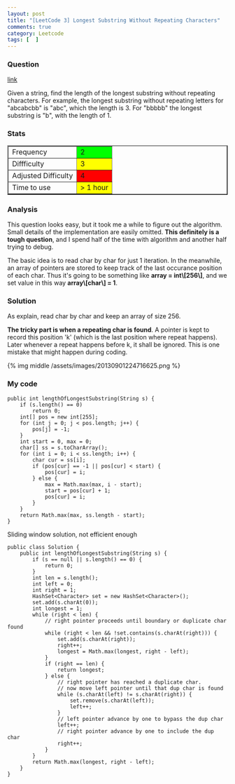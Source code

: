 ```yaml
---
layout: post
title: "[LeetCode 3] Longest Substring Without Repeating Characters"
comments: true
category: Leetcode
tags: [  ]
---
```


### Question 

[link](http://oj.leetcode.com/problems/longest-substring-without-repeating-characters/)

<div class="question-content">
<p></p><p>Given a string, find the length of the longest substring without repeating characters. For example, the longest substring without repeating letters for "abcabcbb" is "abc", which the length is 3. For "bbbbb" the longest substring is "b", with the length of 1.</p>
<p></p></div>

### Stats
<table border="2">
	<tr>
		<td>Frequency</td>
		<td bgcolor="lime">2</td>
	</tr>
	<tr>
		<td>Diffficulty</td>
		<td bgcolor="yellow">3</td>
	</tr>
	<tr>
		<td>Adjusted Difficulty</td>
		<td bgcolor="red">4</td>
	</tr>
	<tr>
		<td>Time to use</td>
		<td bgcolor="yellow"> > 1 hour</td>
	</tr>
</table>

### Analysis

This question looks easy, but it took me a while to figure out the algorithm. Small details of the implementation are easily omitted. **This definitely is a tough question**, and I spend half of the time with algorithm and another half trying to debug. 

The basic idea is to read char by char for just 1 iteration. In the meanwhile, an array of pointers are stored to keep track of the last occurance position of each char. Thus it's going to be something like __array = int\\\[256\\\]__, and we set value in this way __array\\\[char\\\] = 1__.

### Solution

As explain, read char by char and keep an array of size 256. 

__The tricky part is when a repeating char is found__. A pointer is kept to record this position 'k' (which is the last position where repeat happens). Later whenever a repeat happens before k, it shall be ignored. This is one mistake that might happen during coding.

{% img middle /assets/images/20130901224716625.png %}

### My code 

    public int lengthOfLongestSubstring(String s) {
        if (s.length() == 0)
            return 0;
        int[] pos = new int[255];
        for (int j = 0; j < pos.length; j++) {
            pos[j] = -1;
        }
        int start = 0, max = 0;
        char[] ss = s.toCharArray();
        for (int i = 0; i < ss.length; i++) {
            char cur = ss[i];
            if (pos[cur] == -1 || pos[cur] < start) {
                pos[cur] = i;
            } else {
                max = Math.max(max, i - start);
                start = pos[cur] + 1;
                pos[cur] = i;
            }
        }
        return Math.max(max, ss.length - start);
    }

Sliding window solution, not efficient enough

    public class Solution {
        public int lengthOfLongestSubstring(String s) {
            if (s == null || s.length() == 0) {
                return 0;
            }
            int len = s.length();
            int left = 0;
            int right = 1;
            HashSet<Character> set = new HashSet<Character>();
            set.add(s.charAt(0));
            int longest = 1;
            while (right < len) {
                // right pointer proceeds until boundary or duplicate char found
                while (right < len && !set.contains(s.charAt(right))) {
                    set.add(s.charAt(right));
                    right++;
                    longest = Math.max(longest, right - left);
                }
                if (right == len) {
                    return longest;
                } else {
                    // right pointer has reached a duplicate char.
                    // now move left pointer until that dup char is found
                    while (s.charAt(left) != s.charAt(right)) {
                        set.remove(s.charAt(left));
                        left++;
                    }
                    // left pointer advance by one to bypass the dup char
                    left++;
                    // right pointer advance by one to include the dup char
                    right++;
                }
            }
            return Math.max(longest, right - left);
        }
    }
